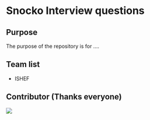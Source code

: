 # Snocko Interview questions

## Purpose
The purpose of the repository is for ....
## Team list
- ISHEF

## Contributor (Thanks everyone)

<a href="https://github.com/snocko/interview-question/graphs/contributors">
  <img src="https://contrib.rocks/image?repo=snocko/interview-question" />
</a>
